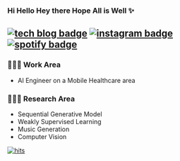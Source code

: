 ### Hi Hello Hey there Hope All is Well ✨ 
[![tech blog badge](https://img.shields.io/badge/Tech%20Blog-8066F3?style=flat-square&logo=Github&logoColor=white&link=https://rimiiii.github.io/)](https://doodleryul.github.io)
[![instagram badge](https://img.shields.io/badge/Instagram-E4405F?style=flat-square&logo=Instagram&logoColor=white&link=https://www.instagram.com/rimiiii_u)](https://www.instagram.com/rimiiii_u/)
[![spotify badge](https://img.shields.io/badge/spotify-1DB954?style=flat-square&logo=spotify&logoColor=white&link=https://open.spotify.com/user/31pxeueydqcrri4klsx73pztj2ay)](https://open.spotify.com/user/31pxeueydqcrri4klsx73pztj2ay)
---
### 👩🏻‍💻 Work Area
- AI Engineer on a Mobile Healthcare area

### 👩🏻‍🎓 Research Area
- Sequential Generative Model
- Weakly Supervised Learning
- Music Generation
- Computer Vision


[![hits](https://hits.seeyoufarm.com/api/count/incr/badge.svg?url=https%3A%2F%2Fgithub.com%2Frimiiii&count_bg=%23FFD310&title_bg=%23555555&icon=github.svg&icon_color=%23E7E7E7&title=hits&edge_flat=false)](https://hits.seeyoufarm.com)

